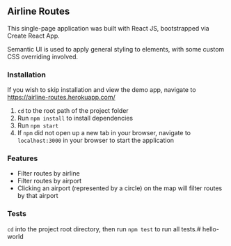 ## Airline Routes
This single-page application was built with React JS, bootstrapped via Create React App.

Semantic UI is used to apply general styling to elements, with some custom CSS overriding involved.

### Installation
If you wish to skip installation and view the demo app, navigate to https://airline-routes.herokuapp.com/

1. `cd` to the root path of the project folder
2. Run `npm install` to install dependencies
3. Run `npm start` 
4. If `npm` did not open up a new tab in your browser, navigate to `localhost:3000` in your browser to start the application

### Features
- Filter routes by airline
- Filter routes by airport
- Clicking an airport (represented by a circle) on the map will filter routes by that airport

### Tests
`cd` into the project root directory, then run `npm test` to run all tests.# hello-world
